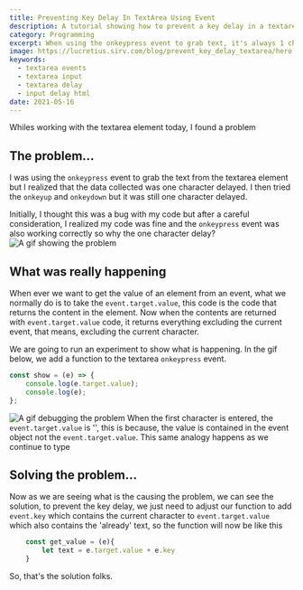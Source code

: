 ```yaml
---
title: Preventing Key Delay In TextArea Using Event
description: A tutorial showing how to prevent a key delay in a textarea element when using event to listen for change
category: Programming
excerpt: When using the onkeypress event to grab text, it's always 1 character delayed. Learn how to solve that problem
image: https://lucretius.sirv.com/blog/prevent_key_delay_textarea/hero.jpg
keywords:
  - textarea events
  - textarea input
  - textarea delay
  - input delay html
date: 2021-05-16
---
```


Whiles working with the textarea element today, I found a problem

## The problem...

I was using the `onkeypress` event to grab the text from the textarea element but I realized that the data collected was one character delayed. I then tried the `onkeyup` and `onkeydown` but it was still one character delayed.

Initially, I thought this was a bug with my code but after a careful consideration, I realized my code was fine and the `onkeypress` event was also working correctly so why the one character delay?
![A gif showing the problem](https://lucretius.sirv.com/blog/prevent_key_delay_textarea/keydelay.gif)

## What was really happening

When ever we want to get the value of an element from an event, what we normally do is to take the `event.target.value`, this code is the code that returns the content in the element. Now when the contents are returned with `event.target.value` code, it returns everything excluding the current event, that means, excluding the current character.

We are going to run an experiment to show what is happening. In the gif below, we add a function to the textarea `onkeypress` event.

```js
const show = (e) => {
	console.log(e.target.value);
	console.log(e);
};
```

![A gif debugging the problem](https://lucretius.sirv.com/blog/prevent_key_delay_textarea/debugging.gif)
When the first character is entered, the `event.target.value` is '', this is because, the value is contained in the event object not the `event.target.value`.
This same analogy happens as we continue to type

## Solving the problem...

Now as we are seeing what is the causing the problem, we can see the solution,
to prevent the key delay, we just need to adjust our function to add `event.key` which contains the current character to `event.target.value` which also contains the 'already' text, so the function will now be like this

```js
	const get_value = (e){
		let text = e.target.value + e.key
	}
```

So, that's the solution folks.
